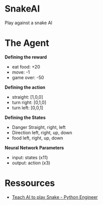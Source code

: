 # SnakeAI

Play against a snake AI



# The Agent

**Defining the reward**

- eat food: +20
- move: -1
- game over: -50

**Defining the action**

- straight: [1,0,0]
- turn right: [0,1,0]
- turn left: [0,0,1]

**Defining the States**

- Danger Straight, right, left
- Direction left, right, up, down
- food left, right, up, down

**Neural Network Parameters**

- input: states (x11)
- output: action (x3)

# Ressources

- [Teach AI to play Snake - Python Engineer](https://www.youtube.com/playlist?list=PLqnslRFeH2UrDh7vUmJ60YrmWd64mTTKV)


